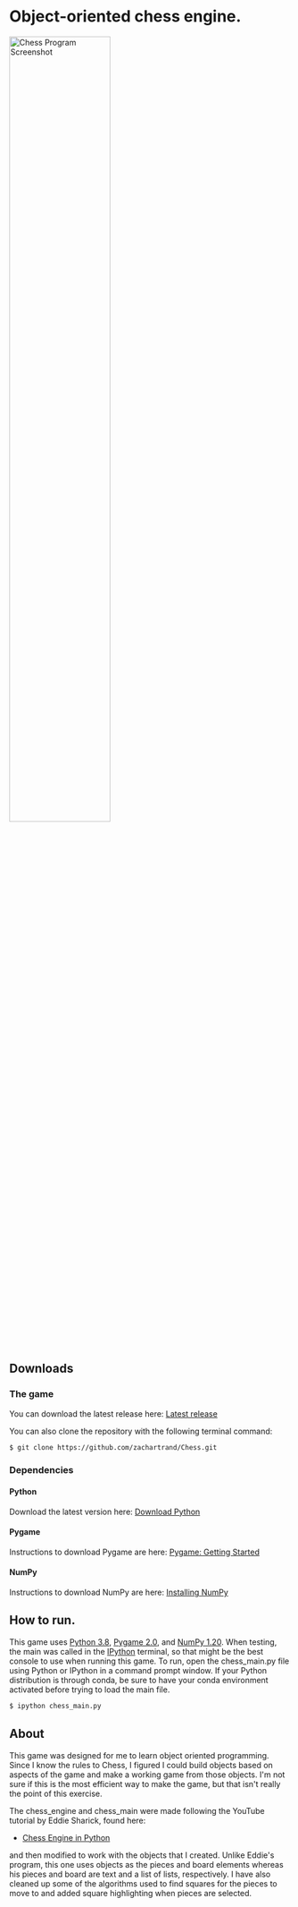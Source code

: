 # Object-oriented chess engine.

<img src='images/screenshot.png' width='60%' alt='Chess Program Screenshot'>

## Downloads

### The game

You can download the latest release here:  [Latest release](releases)

You can also clone the repository with the following terminal command:

```bash
$ git clone https://github.com/zachartrand/Chess.git
```

### Dependencies

#### Python

Download the latest version here:  [Download Python](https://www.python.org/downloads/)

#### Pygame

Instructions to download Pygame are here:  [Pygame: Getting Started](https://www.pygame.org/wiki/GettingStarted)

#### NumPy

Instructions to download NumPy are here: [Installing NumPy](https://numpy.org/install/)

## How to run.

This game uses [Python 3.8](https://www.python.org/downloads/release/python-3811/),
[Pygame 2.0](https://www.pygame.org/wiki/GettingStarted), and [NumPy 1.20](https://numpy.org/install/).
When testing, the main was called in the [IPython](https://ipython.org/) terminal,
so that might be the best console to use when running this game.
To run, open the chess_main.py file using Python or IPython in a command
prompt window. If your Python distribution is through conda, be sure to
have your conda environment activated before trying to load the main file.

```bash
$ ipython chess_main.py
```

## About
This game was designed for me to learn object oriented programming.  Since I 
know the rules to Chess, I figured I could build objects based on aspects of 
the game and make a working game from those objects.  I'm not sure if this is 
the most efficient way to make the game, but that isn't really the point of 
this exercise.

The chess_engine and chess_main were made following the YouTube tutorial by Eddie 
Sharick, found here:

- [Chess Engine in Python](https://youtu.be/EnYui0e73Rs&list=PLBwF487qi8MGU81nDGaeNE1EnNEPYWKY_)
    
and then modified to work with the objects that I created.  Unlike Eddie's program, 
this one uses objects as the pieces and board elements whereas his pieces and board 
are text and a list of lists, respectively. I have also cleaned up some of the 
algorithms used to find squares for the pieces to move to and added square highlighting
when pieces are selected.
